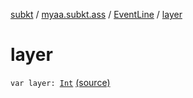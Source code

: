 [subkt](../../index.md) / [myaa.subkt.ass](../index.md) / [EventLine](index.md) / [layer](./layer.md)

# layer

`var layer: `[`Int`](https://kotlinlang.org/api/latest/jvm/stdlib/kotlin/-int/index.html) [(source)](https://github.com/Myaamori/SubKt/blob/0.1.4/src/main/kotlin/myaa/subkt/ass/parser.kt#L450)